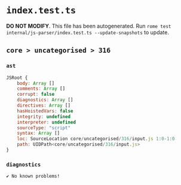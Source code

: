 # `index.test.ts`

**DO NOT MODIFY**. This file has been autogenerated. Run `rome test internal/js-parser/index.test.ts --update-snapshots` to update.

## `core > uncategorised > 316`

### `ast`

```javascript
JSRoot {
	body: Array []
	comments: Array []
	corrupt: false
	diagnostics: Array []
	directives: Array []
	hasHoistedVars: false
	integrity: undefined
	interpreter: undefined
	sourceType: "script"
	syntax: Array []
	loc: SourceLocation core/uncategorised/316/input.js 1:0-1:0
	path: UIDPath<core/uncategorised/316/input.js>
}
```

### `diagnostics`

```
✔ No known problems!

```
